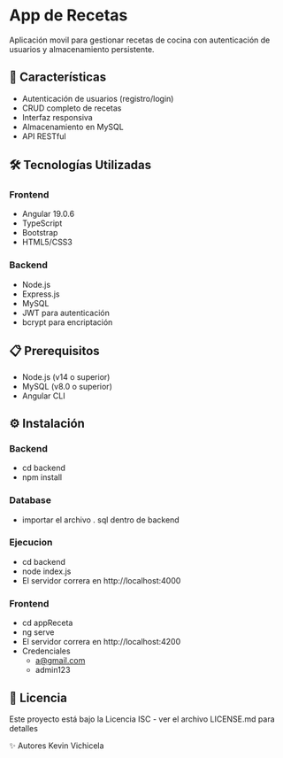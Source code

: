 # App de Recetas

Aplicación movil para gestionar recetas de cocina con autenticación de usuarios y almacenamiento persistente.

## 🚀 Características

- Autenticación de usuarios (registro/login)
- CRUD completo de recetas
- Interfaz responsiva
- Almacenamiento en MySQL
- API RESTful

## 🛠️ Tecnologías Utilizadas

### Frontend
- Angular 19.0.6
- TypeScript
- Bootstrap
- HTML5/CSS3

### Backend
- Node.js
- Express.js
- MySQL
- JWT para autenticación
- bcrypt para encriptación

## 📋 Prerequisitos

- Node.js (v14 o superior)
- MySQL (v8.0 o superior)
- Angular CLI

## ⚙️ Instalación

### Backend
- cd backend
 - npm install

### Database
- importar el archivo . sql dentro de backend

### Ejecucion
- cd backend
- node index.js
 - El servidor correra en http://localhost:4000

### Frontend
- cd appReceta
 - ng serve
 - El servidor correra en http://localhost:4200
 - Credenciales
   - a@gmail.com
   - admin123

## 📄 Licencia
Este proyecto está bajo la Licencia ISC - ver el archivo LICENSE.md para detalles

✨ Autores
Kevin Vichicela
